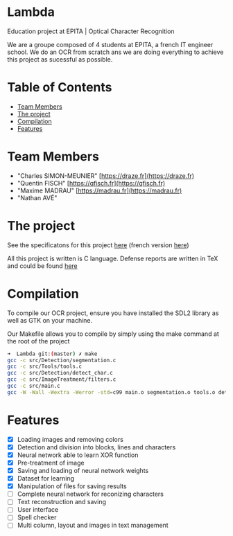 # Lambda

Education project at EPITA | Optical Character Recognition

We are a groupe composed of 4 students at EPITA, a french IT engineer school. We do an OCR from scratch ans we are doing everything to achieve this project as sucessful as possible.

# Table of Contents

* [Team Members](#team-members)
* [The project](#the-project)
* [Compilation](#compilation)
* [Features](#features)

# <a name="team-members"></a>Team Members

* "Charles SIMON-MEUNIER" [https://draze.fr](https://draze.fr)
* "Quentin FISCH" [https://qfisch.fr](https://qfisch.fr)
* "Maxime MADRAU" [https://madrau.fr](https://madrau.fr)
* "Nathan AVÉ"

# <a name="the-project"></a>The project

See the specificatons for this project [here](http://debug-pro.com/epita/prog/s3/project/s3_project_en.pdf) (french version [here](http://debug-pro.com/epita/prog/s3/project/s3_project_fr.pdf))

All this project is written is C language. Defense reports are written in TeX and could be found [here](https://bitarrays.fr/lamba)

# <a name="compilation"></a>Compilation

To compile our OCR project, ensure you have installed the SDL2 library as well as GTK on your machine.

Our Makefile allows you to compile by simply using the make command at the root of the project

```bash
➜  Lambda git:(master) ✗ make
gcc -c src/Detection/segmentation.c
gcc -c src/Tools/tools.c
gcc -c src/Detection/detect_char.c
gcc -c src/ImageTreatment/filters.c
gcc -c src/main.c
gcc -W -Wall -Wextra -Werror -std=c99 main.o segmentation.o tools.o detect_char.o filters.o -o OCR\ -\ Bitarrays -lSDL2 -lm
```

# <a name="features"></a> Features

* [X] Loading images and removing colors
* [X] Detection and division into blocks, lines and characters
* [X] Neural network able to learn XOR function
* [X] Pre-treatment of image
* [X] Saving and loading of neural network weights
* [X] Dataset for learning
* [X] Manipulation of files for saving results
* [ ] Complete neural network for reconizing characters
* [ ] Text reconstruction and saving
* [ ] User interface
* [ ] Spell checker
* [ ] Multi column, layout and images in text management
